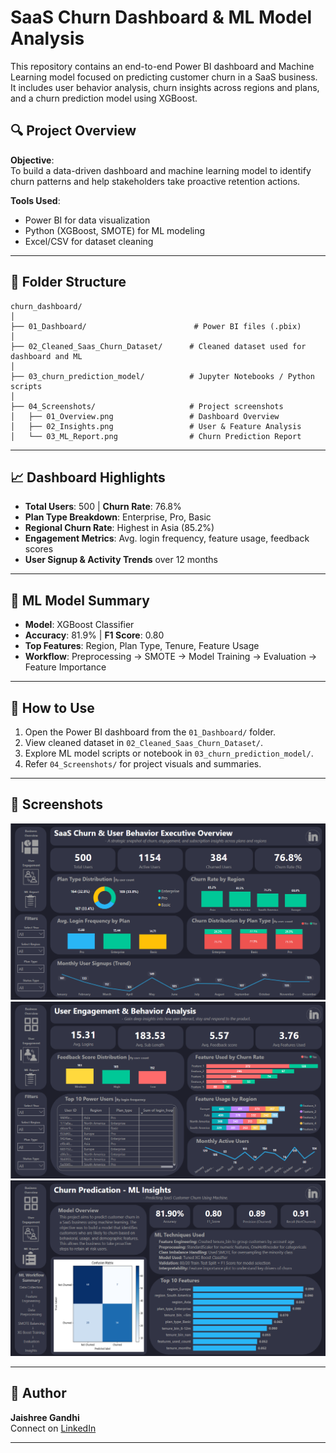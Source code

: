 
# SaaS Churn Dashboard & ML Model Analysis

This repository contains an end-to-end Power BI dashboard and Machine Learning model focused on predicting customer churn in a SaaS business. It includes user behavior analysis, churn insights across regions and plans, and a churn prediction model using XGBoost.

## 🔍 Project Overview

**Objective**:  
To build a data-driven dashboard and machine learning model to identify churn patterns and help stakeholders take proactive retention actions.

**Tools Used**:
- Power BI for data visualization
- Python (XGBoost, SMOTE) for ML modeling
- Excel/CSV for dataset cleaning

---

## 📁 Folder Structure

```
churn_dashboard/
│
├── 01_Dashboard/                        # Power BI files (.pbix)
│
├── 02_Cleaned_Saas_Churn_Dataset/      # Cleaned dataset used for dashboard and ML
│
├── 03_churn_prediction_model/          # Jupyter Notebooks / Python scripts
│
├── 04_Screenshots/                     # Project screenshots
│   ├── 01_Overview.png                 # Dashboard Overview
│   ├── 02_Insights.png                 # User & Feature Analysis
│   └── 03_ML_Report.png                # Churn Prediction Report
```

---

## 📈 Dashboard Highlights

- **Total Users**: 500 | **Churn Rate**: 76.8%
- **Plan Type Breakdown**: Enterprise, Pro, Basic
- **Regional Churn Rate**: Highest in Asia (85.2%)
- **Engagement Metrics**: Avg. login frequency, feature usage, feedback scores
- **User Signup & Activity Trends** over 12 months

---

## 🤖 ML Model Summary

- **Model**: XGBoost Classifier
- **Accuracy**: 81.9% | **F1 Score**: 0.80
- **Top Features**: Region, Plan Type, Tenure, Feature Usage
- **Workflow**: Preprocessing → SMOTE → Model Training → Evaluation → Feature Importance

---

## 📌 How to Use

1. Open the Power BI dashboard from the `01_Dashboard/` folder.
2. View cleaned dataset in `02_Cleaned_Saas_Churn_Dataset/`.
3. Explore ML model scripts or notebook in `03_churn_prediction_model/`.
4. Refer `04_Screenshots/` for project visuals and summaries.

---

## 📸 Screenshots

![Overview](/saas_churn_Dashboard_ML/04_screenshots/01_overview.png)  
![Insights](/saas_churn_Dashboard_ML/04_screenshots/02_Insights.png)  
![ML Report](/saas_churn_Dashboard_ML/04_screenshots/03_ML_report.png)

---

## 🔗 Author

**Jaishree Gandhi**  
Connect on [LinkedIn](https://www.linkedin.com/in/jaishree-gandhi-ab5498357/)

---




